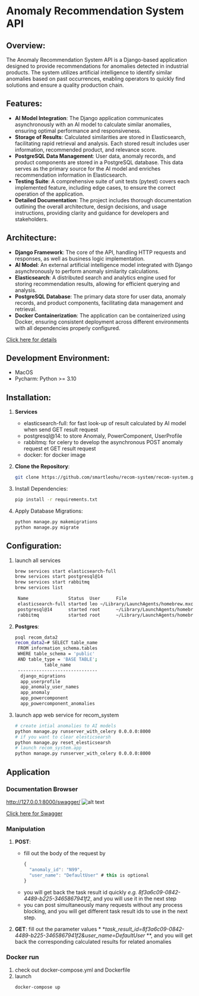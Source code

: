 ﻿# Anomaly Recommendation System API

## Overview:

The Anomaly Recommendation System API is a Django-based application designed to
provide recommendations for anomalies detected in industrial products. The
system utilizes artificial intelligence to identify similar anomalies based on
past occurrences, enabling operators to quickly find solutions and ensure a
quality production chain.

## Features:

- **AI Model Integration**: The Django application communicates asynchronously
  with an AI model to calculate similar anomalies, ensuring optimal performance
  and responsiveness.
- **Storage of Results**: Calculated similarities are stored in Elasticsearch,
  facilitating rapid retrieval and analysis. Each stored result includes user
  information, recommended product, and relevance score.
- **PostgreSQL Data Management**: User data, anomaly records, and product
  components are stored in a PostgreSQL database. This data serves as the
  primary source for the AI model and enriches recommendation information in
  Elasticsearch.
- **Testing Suite**: A comprehensive suite of unit tests (pytest) covers each
  implemented feature, including edge cases, to ensure the correct operation of
  the application.
- **Detailed Documentation**: The project includes thorough documentation
  outlining the overall architecture, design decisions, and usage instructions,
  providing clarity and guidance for developers and stakeholders.

## Architecture:

- **Django Framework**: The core of the API, handling HTTP requests and
  responses, as well as business logic implementation.
- **AI Model**: An external artificial intelligence model integrated with
  Django asynchronously to perform anomaly similarity calculations.
- **Elasticsearch**: A distributed search and analytics engine used for storing
  recommendation results, allowing for efficient querying and analysis.
- **PostgreSQL Database**: The primary data store for user data, anomaly
  records, and product components, facilitating data management and retrieval.
- **Docker Containerization**: The application can be containerized using
  Docker, ensuring consistent deployment across different environments with all
  dependencies properly configured.

[Click here for details](docs/architecture.md)

## Development Environment:

- MacOS
- Pycharm: Python >= 3.10

## Installation:

1. **Services**
    - elasticsearch-full: for fast look-up of result calculated by AI model
      when send GET result request
    - postgresql@14: to store Anomaly, PowerComponent, UserProfile
    - rabbitmq: for celery to develop the asynchronous POST anomaly request et
      GET result request
    - docker: for docker image

2. **Clone the Repository**:
   ```bash
   git clone https://github.com/smartleohu/recom-system/recom-system.git
3. Install Dependencies:
   ```bash 
   pip install -r requirements.txt
4. Apply Database Migrations:
   ```bash
   python manage.py makemigrations
   python manage.py migrate

## Configuration:

1. launch all services
   ```bash
   brew services start elasticsearch-full
   brew services start postgresql@14
   brew services start rabbitmq 
   brew services list
   
    Name               Status  User      File
    elasticsearch-full started leo ~/Library/LaunchAgents/homebrew.mxcl.elasticsearch-full.plist
    postgresql@14      started root      ~/Library/LaunchAgents/homebrew.mxcl.postgresql@14.plist
    rabbitmq           started root      ~/Library/LaunchAgents/homebrew.mxcl.rabbitmq.plist

2. **Postgres**:
   ```bash
   psql recom_data2
   recom_data2=# SELECT table_name
    FROM information_schema.tables
    WHERE table_schema = 'public'
    AND table_type = 'BASE TABLE';
              table_name          
    ------------------------------
     django_migrations
     app_userprofile
     app_anomaly_user_names
     app_anomaly
     app_powercomponent
     app_powercomponent_anomalies

3. launch app web service for recom_system
   ```bash
   # create intial anomalies to AI models
   python manage.py runserver_with_celery 0.0.0.0:8000
   # if you want to clear elesticsearsh 
   python manage.py reset_elesticsearsh
   # launch recom_system.app 
   python manage.py runserver_with_celery 0.0.0.0:8000

## Application

### Documentation Browser

http://127.0.0.1:8000/swagger/
![alt text](docs/RecommandationSystem.png)

[Click here for Swagger](docs/RecommandationSystem.pdf)

### Manipulation

1. **POST**:
    - fill out the body of the request by
         ```javascript
         {
           "anomaly_id": "N99",
           "user_name": "DefaultUser" # this is optional
         }
    - you will get back the task result id quickly
      _e.g. 8f3a6c09-0842-4489-b225-3465867941f2_,
      and you will use it in the next step
    - you can post simultaneously many requests without any process blocking,
      and you will get different task result ids to use in the next step.

2. **GET**:
   fill out the parameter values
   *
   *_task_result_id=8f3a6c09-0842-4489-b225-3465867941f2&user_name=DefaultUser_
   **,
   and you will get back the corresponding calculated results for related
   anomalies

### Docker run

1. check out docker-compose.yml and Dockerfile
2. launch
    ```bash
   docker-compose up